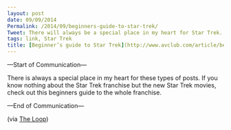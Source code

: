 ```yaml
---
layout: post
date: 09/09/2014
Permalink: /2014/09/beginners-guide-to-star-trek/
Tweet: There will always be a special place in my heart for Star Trek.
tags: link, Star Trek
title: [Beginner’s guide to Star Trek](http://www.avclub.com/article/beam-me-beginners-guide-star-trek-franchise-207976)
---
```


<p>&#8212;Start of Communication&#8212;</p>

<p>There is always a special place in my heart for these types of posts. If you know nothing about the Star Trek franchise but the new Star Trek movies, check out this beginners guide to the whole franchise.</p>

<p>&#8212;End of Communication&#8212;</p>

<p>(via <a href="http://www.loopinsight.com/2014/09/01/beam-me-up-a-beginners-guide-to-the-star-trek-franchise/">The Loop</a>)</p>